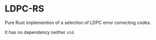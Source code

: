 <!-- cargo-sync-readme start -->

# LDPC-RS 

Pure Rust implemention of a selection of LDPC error correcting codes.

It has no dependency neither `std`.

<!-- cargo-sync-readme end -->
